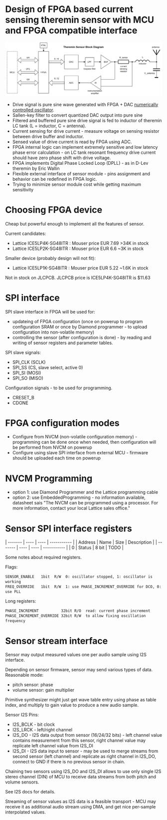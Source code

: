 Design of FPGA based current sensing theremin sensor with MCU and FPGA compatible interface
===========================================================================================

![Block Diagram](images/fpga_sensor_block_diagram.png)

* Drive signal is pure sine wave generated with FPGA + DAC [numerically controlled oscillator](https://en.wikipedia.org/wiki/Numerically_controlled_oscillator).
* Sallen-key filter to convert quantized DAC output into pure sine
* Filtered and buffered pure sine drive signal is fed to inductor of theremin LC tank (L = inductor, C = antenna).	
* Current sensing for drive current - measure voltage on sensing resistor between drive buffer and inductor.
* Sensed value of drive current is read by FPGA using ADC.
* FPGA internal logic can implement extremely sensitive and low latency phase error calculation - on LC tank resonant frequency drive current should have zero phase shift with drive voltage.
* FPGA implements Digital Phase Locked Loop (DPLL) - as in D-Lev theremin by Eric Wallin
* Flexible external interface of sensor module - pins assignment and behavior can be redefined in FPGA logic.
* Trying to minimize sensor module cost while getting maximum sensitivity

Choosing FPGA device
====================

Cheap but powerful enough to implement all the features of sensor.

Current candidates:

* Lattice ICE5LP4K-SG48ITR : Mouser price EUR 7.69 >34K in stock
* Lattice ICE5LP2K-SG48ITR : Mouser price EUR 6.6  ~3K  in stock

Smaller device (probably design will not fit):

* Lattice ICE5LP1K-SG48ITR : Mouser price EUR 5.22 ~1.6K in stock

Not in stock on JLCPCB. 
JLCPCB price is ICE5LP4K-SG48ITR is $11.63


SPI interface
=============

SPI slave interface in FPGA will be used for:

* updateing of FPGA configuration (once on powerup to program configuration SRAM or once by Diamond programmer - to upload configuration into non-volatile memory)
* controlling the sensor (after configuration is done) - by reading and writing of sensor registers and parameter tables.

SPI slave signals:

* SPI_CLK (SCLK)
* SPI_SS (CS, slave select, active 0)
* SPI_SI (MOSI)
* SPI_SO (MISO)

Configuration signals - to be used for programming.

* CRESET_B
* CDONE

FPGA configuration modes
========================

* Configure from NVCM (non-volatile configuration memory) - programming can be done once when needed, then configuration will be performed from NVCM on powerup
* Configure using slave SPI interface from external MCU - firmware should be uploaded each time on powerup

NVCM Programming
================

* option 1: use Diamond Programmer and the Lattice programming cable
* option 2: use EmbeddedProgramming - no information available, datasheet sais "The NVCM can be programmed using a processor. For more information, contact your local Lattice sales office."

Sensor SPI interface registers
==============================

| ------- | ----   | ----  | ----------- |
| Address | Name   | Size  | Description |
| ------- | ----   | ----  | ----------- |
| 0       | Status | 8 bit | TODO        |

Some notes about required registers.

Flags:

    SENSOR_ENABLE   1bit  R/W  0: oscillator stopped, 1: oscillator is working
    FREQ_OVERRIDE   1bit  R/W  1: use PHASE_INCREMENT_OVERRIDE for DCO, 0: use PLL

Long registers:

    PHASE_INCREMENT          32bit R/O  read: current phase increment
    PHASE_INCREMENT_OVERRIDE 32bit R/W  to allow fixing oscillation frequency



Sensor stream interface
=======================

Sensor may output measured values one per audio sample using I2S interface.

Depending on sensor firmware, sensor may send various types of data. Reasonable mode:

* pitch sensor: phase
* volume sensor: gain multiplier

Primitive synthesizer might just get wave table entry using phase as table index, and multiply to gain value to produce a new audio sample.


Sensor I2S Pins: 

* I2S_BCLK - bit clock
* I2S_LRCK - left/right channel
* I2S_DO   - I2S data output from sensor (16/24/32 bits) - left channel value contains measurement from this sensor, right channel value may replicate left channel value from I2S_DI
* I2S_DI   - I2S data input to sensor - may be used to merge streams from second sensor (left channel) and replicate as right channel in I2S_DO, connect to GND if there is no previous sensor in chain.

Chaining two sensors using I2S_DO and I2S_DI allows to use only single I2S stereo channel (DIN) of MCU to receive data streams from both pitch and volume sensors.

See I2S docs for details.

Streaming of sensor values as I2S data is a feasible transport - MCU may receive it as additional audio stream using DMA, and get nice per-sample interpolated values.

